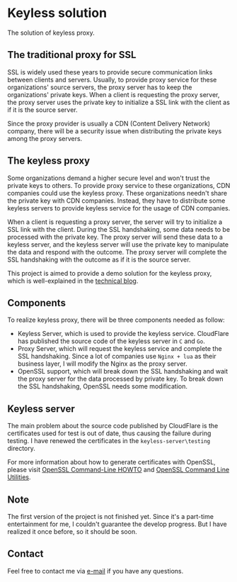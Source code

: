 # Keyless solution
The solution of keyless proxy.

## The traditional proxy for SSL
SSL is widely used these years to provide secure communication links between clients and servers.
Usually, to provide proxy service for these organizations' source servers, the proxy server has to keep the organizations' private keys.
When a client is requesting the proxy server, the proxy server uses the private key to initialize a SSL link with the client as if it is the source server.

Since the proxy provider is usually a CDN (Content Delivery Network) company, there will be a security issue when distributing the private keys among the proxy servers.

## The keyless proxy
Some organizations demand a higher secure level and won't trust the  private keys to others.
To provide proxy service to these organizations, CDN companies could use the keyless proxy.
These organizations needn't share the private key with CDN companies.
Instead, they have to distribute some keyless servers to provide keyless service for the usage of CDN companies.

When a client is requesting a proxy server, the server will try to initialize a SSL link with the client.
During the SSL handshaking, some data needs to be processed with the private key.
The proxy server will send these data to a keyless server, and the keyless server will use the private key to manipulate the data and respond with the outcome.
The proxy server will complete the SSL handshaking with the outcome as if it is the source server.

This project is aimed to provide a demo solution for the keyless proxy, which is well-explained in the [technical blog][1].

## Components
To realize keyless proxy, there will be three components needed as follow:

* Keyless Server, which is used to provide the keyless service. CloudFlare has published the source code of the keyless server in `C` and `Go`.
* Proxy Server, which will request the keyless service and complete the SSL handshaking. Since a lot of companies use `Nginx + lua` as their business layer, I will modify the Nginx as the proxy server.
* OpenSSL support, which will break down the SSL handshaking and wait the proxy server for the data processed by private key. To break down the SSL handshaking,
OpenSSL needs some modification.

## Keyless server
The main problem about the source code published by CloudFlare is the certificates used for test is out of date, thus causing the failure during testing. I have renewed the certificates in the `keyless-server\testing` directory.

For more information about how to generate certificates with OpenSSL, please visit [OpenSSL Command-Line HOWTO][3] and [OpenSSL Command Line Utilities][4].

## Note
The first version of the project is not finished yet.
Since it's a part-time entertainment for me, I couldn't guarantee the develop progress.
But I have realized it once before, so it should be soon.

## Contact
Feel free to contact me via [e-mail][2] if you have any questions.

[1]: https://blog.cloudflare.com/keyless-ssl-the-nitty-gritty-technical-details/
[2]: mailto:suntobright@gmail.com
[3]: https://www.madboa.com/geek/openssl/
[4]: https://wiki.openssl.org/index.php/Command_Line_Utilities
